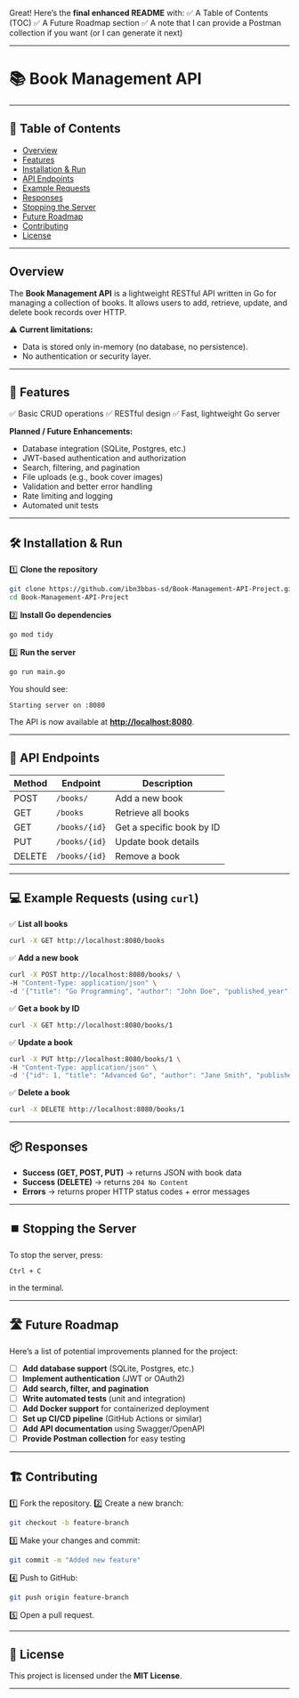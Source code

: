 Great! Here’s the **final enhanced README** with:
✅ A Table of Contents (TOC)
✅ A Future Roadmap section
✅ A note that I can provide a Postman collection if you want (or I can generate it next)

---

# 📚 Book Management API

---

## 📑 Table of Contents

* [Overview](#overview)
* [Features](#-features)
* [Installation & Run](#-installation--run)
* [API Endpoints](#-api-endpoints)
* [Example Requests](#-example-requests-using-curl)
* [Responses](#-responses)
* [Stopping the Server](#️-stopping-the-server)
* [Future Roadmap](#-future-roadmap)
* [Contributing](#-contributing)
* [License](#-license)

---

## Overview

The **Book Management API** is a lightweight RESTful API written in Go for managing a collection of books.
It allows users to add, retrieve, update, and delete book records over HTTP.

⚠ **Current limitations:**

* Data is stored only in-memory (no database, no persistence).
* No authentication or security layer.

---

## 🚀 Features

✅ Basic CRUD operations
✅ RESTful design
✅ Fast, lightweight Go server

**Planned / Future Enhancements:**

* Database integration (SQLite, Postgres, etc.)
* JWT-based authentication and authorization
* Search, filtering, and pagination
* File uploads (e.g., book cover images)
* Validation and better error handling
* Rate limiting and logging
* Automated unit tests

---

## 🛠️ Installation & Run

1️⃣ **Clone the repository**

```bash
git clone https://github.com/ibn3bbas-sd/Book-Management-API-Project.git
cd Book-Management-API-Project
```

2️⃣ **Install Go dependencies**

```bash
go mod tidy
```

3️⃣ **Run the server**

```bash
go run main.go
```

You should see:

```
Starting server on :8080
```

The API is now available at **[http://localhost:8080](http://localhost:8080)**.

---

## 🔗 API Endpoints

| Method | Endpoint      | Description               |
| ------ | ------------- | ------------------------- |
| POST   | `/books/`     | Add a new book            |
| GET    | `/books`      | Retrieve all books        |
| GET    | `/books/{id}` | Get a specific book by ID |
| PUT    | `/books/{id}` | Update book details       |
| DELETE | `/books/{id}` | Remove a book             |

---

## 💻 Example Requests (using `curl`)

✅ **List all books**

```bash
curl -X GET http://localhost:8080/books
```

✅ **Add a new book**

```bash
curl -X POST http://localhost:8080/books/ \
-H "Content-Type: application/json" \
-d '{"title": "Go Programming", "author": "John Doe", "published_year": 2024}'
```

✅ **Get a book by ID**

```bash
curl -X GET http://localhost:8080/books/1
```

✅ **Update a book**

```bash
curl -X PUT http://localhost:8080/books/1 \
-H "Content-Type: application/json" \
-d '{"id": 1, "title": "Advanced Go", "author": "Jane Smith", "published_year": 2025}'
```

✅ **Delete a book**

```bash
curl -X DELETE http://localhost:8080/books/1
```

---

## 📦 Responses

* **Success (GET, POST, PUT)** → returns JSON with book data
* **Success (DELETE)** → returns `204 No Content`
* **Errors** → returns proper HTTP status codes + error messages

---

## ⏹️ Stopping the Server

To stop the server, press:

```
Ctrl + C
```

in the terminal.

---

## 🛣️ Future Roadmap

Here’s a list of potential improvements planned for the project:

* [ ] **Add database support** (SQLite, Postgres, etc.)
* [ ] **Implement authentication** (JWT or OAuth2)
* [ ] **Add search, filter, and pagination**
* [ ] **Write automated tests** (unit and integration)
* [ ] **Add Docker support** for containerized deployment
* [ ] **Set up CI/CD pipeline** (GitHub Actions or similar)
* [ ] **Add API documentation** using Swagger/OpenAPI
* [ ] **Provide Postman collection** for easy testing

---

## 🏗️ Contributing

1️⃣ Fork the repository.
2️⃣ Create a new branch:

```bash
git checkout -b feature-branch
```

3️⃣ Make your changes and commit:

```bash
git commit -m "Added new feature"
```

4️⃣ Push to GitHub:

```bash
git push origin feature-branch
```

5️⃣ Open a pull request.

---

## 📜 License

This project is licensed under the **MIT License**.

---
